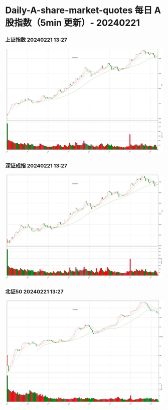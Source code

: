 
# Daily-A-share-market-quotes 每日 A 股指数（5min 更新）- 20240221

### 上证指数 20240221 13:27
![](./fig/2024/2/20240221-sh000001.png)

### 深证成指 20240221 13:27
![](./fig/2024/2/20240221-sz399001.png)

### 北证50 20240221 13:27
![](./fig/2024/2/20240221-bj899050.png)

